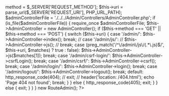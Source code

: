 <?php

class RouteAdmin {
    private $method;
    private $uri;
    private $AdminController;

    public function __construct() {
        $this->method = $_SERVER['REQUEST_METHOD'];
        $this->uri = parse_url($_SERVER['REQUEST_URI'], PHP_URL_PATH);
        
        $adminControllerFile = './../../Admin/Controllers/AdminController.php';
        if (is_file($adminControllerFile)) {
            require_once $adminControllerFile;
            $this->AdminController = new AdminController();
            
            if ($this->method === 'GET' || $this->method === 'POST') {
                switch ($this->uri) {
                    case '/admin/':
                        $this->AdminController->index();
                        break;
                    // case '/admin/js/':
                    //     $this->AdminController->js();
                    //     break;
                    case (preg_match('/^\/admin\/js\/(.*\.js)$/', $this->uri, $matches) ? true : false):
                        $this->AdminController->js($matches[1]);
                        break;
                    case '/admin/csrf-login/':
                        $this->AdminController->csrfLogin();
                        break;
                    case '/admin/csrf/':
                        $this->AdminController->csrf();
                        break;
                    case '/admin/login/':
                        $this->AdminController->login();
                        break;
                    case '/admin/logout/':
                        $this->AdminController->logout();
                        break;
                    default:
                        http_response_code(404);
                        // exit;
                        // header('location: /404.html');
                        echo 'Page 404 not found';
                        break;
                }
            } else {
                http_response_code(405);
                exit;
            }
        } else {
            exit;
        }
    }
}

new RouteAdmin();
?>